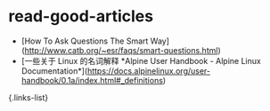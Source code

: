 # read-good-articles
-   \[How To Ask Questions The Smart
    Way\](<http://www.catb.org/~esr/faqs/smart-questions.html>)
-   \[一些关于 Linux 的名词解释 \*Alpine User Handbook - Alpine Linux
    Documentation\*\](<https://docs.alpinelinux.org/user-handbook/0.1a/index.html#_definitions>)

{.links-list}

